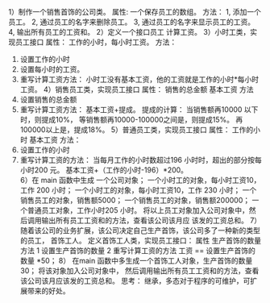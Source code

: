 1）制作一个销售首饰的公司类。 
属性: 
一个保存员工的数组。
方法：
1, 添加一个员工。
2,  通过员工的名字来删除员工。
3,  通过员工的名字来显示员工的工资。
4,  输出所有员工的工资和。
2）定义一个接口员工 
计算工资。 
3）小时工类，实现员工接口 
属性： 
工作的小时，每小时工资。 
方法： 
1. 设置工作的小时 
2. 设置每小时的工资。 
3. 重写计算工资方法： 
小时工没有基本工资，他的工资就是工作的小时*每小时工资。 
4）销售员工类，实现员工接口 
属性： 
销售的总金额 
基本工资
方法 
1. 设置销售的总金额 
2. 重写计算工资方法： 
基本工资+提成。 
提成的计算： 
当销售额再10000 以下时，则提成10%， 
等销售额再10000-100000之间是，则提成15%。 
再 100000以上是，提成18%。 
5）普通员工类，实现员工接口 
属性： 
工作的小时 
基本工资
方法： 
1. 设置工作的小时 
2. 重写计算工资的方法： 
当每月工作的小时数超过196 小时时，超出的部分按每小时200 元。 
基本工资+（工作的小时-196）*200。  
6）在 main  函数中生成 
一个公司对象； 
一个小时工的对象，每小时工资10，工作 200 小时； 
一个小时工的对象，每小时工资10，工作 230 小时； 
一个销售员工的对象，销售额5000； 
一个销售员工的对象，销售额200000； 
一个普通员工对象，工作小时205 小时。 
将以上员工对象加入公司对象中，然后调用输出所有员工工资和的方法，查看该公司该月应
该发的工资总和。 
7）随着该公司的业务扩展，该公司决定自己生产首饰，该公司多了一种新的类型的员工，
首饰工人。 
定义首饰工人类，实现员工接口： 
属性 
生产首饰的数量 
方法 
1  设置生产首饰的数量 
2  重写计算工资的方法 
工资  ==  设置生产首饰的数量  *50； 
8） 在main 函数中多生成一个首饰工人对象，生产首饰的数量30； 
将该对象加入公司对象中， 
然后调用输出所有员工工资和的方法，查看该公司该月应该发的工资总和。 
思考：  继承，多态对于程序的可维护，可扩展带来的好处。